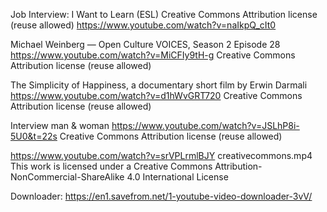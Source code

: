 


Job Interview: I Want to Learn (ESL)
Creative Commons Attribution license (reuse allowed)
https://www.youtube.com/watch?v=naIkpQ_cIt0


Michael Weinberg — Open Culture VOICES, Season 2 Episode 28
https://www.youtube.com/watch?v=MiCFIy9tH-g
Creative Commons Attribution license (reuse allowed)

The Simplicity of Happiness, a documentary short film by Erwin Darmali
https://www.youtube.com/watch?v=d1hWvGRT720
Creative Commons Attribution license (reuse allowed)

Interview man & woman
https://www.youtube.com/watch?v=JSLhP8i-5U0&t=22s
Creative Commons Attribution license (reuse allowed)

https://www.youtube.com/watch?v=srVPLrmlBJY
creativecommons.mp4
This work is licensed under a Creative Commons Attribution-NonCommercial-ShareAlike 4.0 International License


Downloader: https://en1.savefrom.net/1-youtube-video-downloader-3vV/



